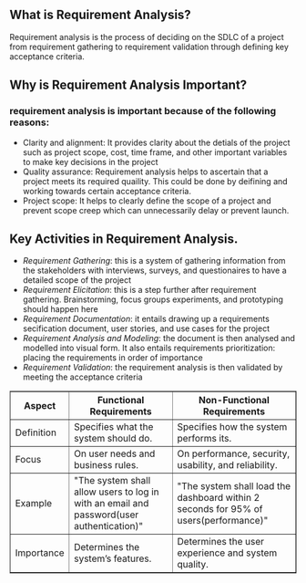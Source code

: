  <section> 
 <h1>What is Requirement Analysis?</h1> 
 <p>
  Requirement analysis is the process of deciding on the SDLC of a project from requirement gathering to requirement validation through defining key acceptance criteria.
 </p>
 </section>
 <section>
  <h1>Why is Requirement Analysis Important?</h1>
  <div>
   <h3>requirement analysis is important because of the following reasons:</h3>
  </div>
   <ul>
  <li>Clarity and alignment: It provides clarity about the detials of the project such as project scope, cost, time frame, and other important variables to make key decisions in the project
  </li>
  <li>
    Quality assurance: Requirement analysis helps to ascertain that a project meets its required quaility. This could be done by deifining and working towards certain acceptance criteria.
  </li>
  <li>Project scope: It helps to clearly define the scope of a project and prevent scope creep which can unnecessarily delay or prevent launch.</li>
</ul>
 </section>
 <section>
  <h1>Key Activities in Requirement Analysis.</h1>
  <ul>
   <li><em>Requirement Gathering</em>: this is a system of gathering information from the stakeholders with interviews, surveys, and  questionaires to have a detailed scope of the project</li>
   <li><em>Requirement Elicitation</em>: this is a step further after requirement gathering. Brainstorming, focus groups experiments, and prototyping should happen here</li>
   <li><em>Requirement Documentation</em>: it entails drawing up a requirements secification document, user stories, and use cases for the project
   <li><em>Requirement Analysis and Modeling</em>: the document is then analysed and modelled into visual form. It also entails requirements prioritization: placing the requirements in order of importance</li>
   <li><em>Requirement Validation</em>: the requirement analysis is then validated by meeting the acceptance criteria</li>
  </ul>
 </section>
 <Section>
  <title>Types of Requirements.</title>
  <table border="1" cellpadding="10" cellspacing="0">
  <thead>
    <tr>
      <th>Aspect</th>
      <th>Functional Requirements</th>
      <th>Non-Functional Requirements</th>
    </tr>
  </thead>
  <tbody>
    <tr>
      <td>Definition</td>
      <td>Specifies what the system should do.</td>
      <td>Specifies how the system performs its.</td>
    </tr>
    <tr>
      <td>Focus</td>
      <td>On user needs and business rules.</td>
      <td>On performance, security, usability, and reliability.</td>
    </tr>
    <tr>
      <td>Example</td>
      <td>"The system shall allow users to log in with an email and password(user authentication)"</td>
      <td>"The system shall load the dashboard within 2 seconds for 95% of users(performance)"</td>
    </tr>
    <tr>
      <td>Importance</td>
      <td>Determines the system’s features.</td>
      <td>Determines the user experience and system quality.</td>
    </tr>
  </tbody>
</table>
 </Section>
